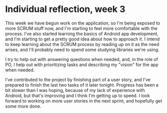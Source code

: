 # Individual reflection, week 3

This week we have begun work on the application, so I'm being exposed
to more SCRUM stuff now, and I'm starting to feel more comfortable
with the process. I've also started learning the basics of Android
app development, and I'm starting to get a pretty good idea about
how to approach it. I intend to keep learning about the SCRUM process
by reading up on it as the need arises, and I'll probably need to
spend some studying libraries we're using.

I try to help out with answering questions when needed, and, in the
role of PO, I help out with prioritizing tasks and describing my
"vision" for the app when needed.

I've contributed to the project by finishing part of a user story,
and I've prepared to finish the last two tasks of it later tonight.
Progress has been a bit slower than I was hoping, because of my
lack of experience with Android, but that's improving and I think
I'm getting up to speed. I look forward to working on more user
stories in the next sprint, and hopefully get some more done.
